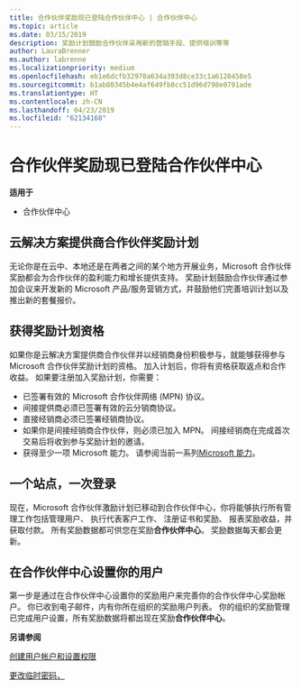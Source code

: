 ```yaml
---
title: 合作伙伴奖励现已登陆合作伙伴中心 | 合作伙伴中心
ms.topic: article
ms.date: 03/15/2019
description: 奖励计划鼓励合作伙伴采用新的营销手段、提供培训等等
author: LauraBrenner
ms.author: labrenne
ms.localizationpriority: medium
ms.openlocfilehash: eb1e6dcfb32970a634a393d8ce33c1a6128458e5
ms.sourcegitcommit: b1ab80345b4e4af649fb8cc51d96d798e0791ade
ms.translationtype: HT
ms.contentlocale: zh-CN
ms.lasthandoff: 04/23/2019
ms.locfileid: "62134168"
---
```

# <a name="partner-incentives-is-now-on-partner-center"></a>合作伙伴奖励现已登陆合作伙伴中心 

**适用于**

-  合作伙伴中心

## <a name="the-csp-partner-incentives-program"></a>云解决方案提供商合作伙伴奖励计划

无论你是在云中、本地还是在两者之间的某个地方开展业务，Microsoft 合作伙伴奖励都会为合作伙伴的盈利能力和增长提供支持。 奖励计划鼓励合作伙伴通过参加会议来开发新的 Microsoft 产品/服务营销方式，并鼓励他们完善培训计划以及推出新的套餐报价。 

## <a name="qualify-for-the-incentives-program"></a>获得奖励计划资格

如果你是云解决方案提供商合作伙伴并以经销商身份积极参与，就能够获得参与 Microsoft 合作伙伴奖励计划的资格。
加入计划后，你将有资格获取返点和合作收益。 如果要注册加入奖励计划，你需要： 
- 已签署有效的 Microsoft 合作伙伴网络 (MPN) 协议。  
- 间接提供商必须已签署有效的云分销商协议。
- 直接经销商必须已签署经销商协议。
- 如果你是间接经销商合作伙伴，则必须已加入 MPN。 间接经销商在完成首次交易后将收到参与奖励计划的邀请。 
- 获得至少一项 Microsoft 能力。 请参阅当前一系列[Microsoft 能力](competencies.md)。

## <a name="one-site-one-log-on"></a>一个站点，一次登录

现在，Microsoft 合作伙伴激励计划已移动到合作伙伴中心，你将能够执行所有管理工作包括管理用户、 执行代表客户工作、 注册证书和奖励、 报表奖励收益，并获取付款。 所有奖励数据都可供您在奖励**合作伙伴中心**。 奖励数据每天都会更新。
 
## <a name="set-your-users-up-in-partner-center"></a>在合作伙伴中心设置你的用户
 
第一步是通过在合作伙伴中心设置你的奖励用户来完善你的合作伙伴中心奖励帐户。 你已收到电子邮件，内有你所在组织的奖励用户列表。 你的组织的奖励管理已完成用户设置，所有奖励数据将都出现在奖励**合作伙伴中心**。

**另请参阅**

[创建用户帐户和设置权限](create-user-accounts-and-set-permissions.md)

[更改临时密码，](change-your-temporary-password.md)

